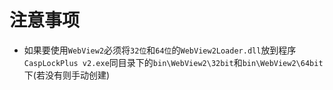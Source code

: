 # 注意事项
 - 如果要使用`WebView2`必须将`32位`和`64位`的`WebView2Loader.dll`放到程序`CaspLockPlus v2.exe`同目录下的`bin\WebView2\32bit`和`bin\WebView2\64bit`下(若没有则手动创建)